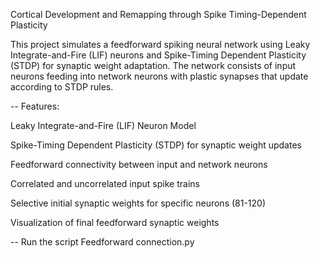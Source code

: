 Cortical Development and Remapping through Spike Timing-Dependent Plasticity

This project simulates a feedforward spiking neural network using Leaky Integrate-and-Fire (LIF) neurons and Spike-Timing Dependent Plasticity (STDP) for synaptic weight adaptation. The network consists of input neurons feeding into network neurons with plastic synapses that update according to STDP rules.

-- Features:

Leaky Integrate-and-Fire (LIF) Neuron Model

Spike-Timing Dependent Plasticity (STDP) for synaptic weight updates

Feedforward connectivity between input and network neurons

Correlated and uncorrelated input spike trains

Selective initial synaptic weights for specific neurons (81-120)

Visualization of final feedforward synaptic weights

-- Run the script Feedforward connection.py